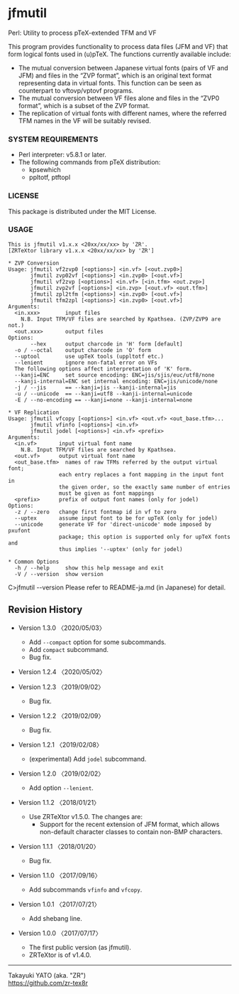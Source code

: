 jfmutil
=======

Perl: Utility to process pTeX-extended TFM and VF

This program provides functionality to process data files (JFM and VF)
that form logical fonts used in (u)pTeX. The functions currently
available include:

  - The mutual conversion between Japanese virtual fonts (pairs of VF
    and JFM) and files in the “ZVP format”, which is an original text
    format representing data in virtual fonts. This function can be seen
    as counterpart to vftovp/vptovf programs.
  - The mutual conversion between VF files alone and files in the “ZVP0
    format”, which is a subset of the ZVP format.
  - The replication of virtual fonts with different names, where the
    referred TFM names in the VF will be suitably revised.

### SYSTEM REQUIREMENTS

  - Perl interpreter: v5.8.1 or later.
  - The following commands from pTeX distribution:
      - kpsewhich
      - ppltotf, ptftopl

### LICENSE

This package is distributed under the MIT License.

### USAGE

    This is jfmutil v1.x.x <20xx/xx/xx> by 'ZR'.
    [ZRTeXtor library v1.x.x <20xx/xx/xx> by 'ZR']

    * ZVP Conversion
    Usage: jfmutil vf2zvp0 [<options>] <in.vf> [<out.zvp0>]
           jfmutil zvp02vf [<options>] <in.zvp0> [<out.vf>]
           jfmutil vf2zvp [<options>] <in.vf> [<in.tfm> <out.zvp>]
           jfmutil zvp2vf [<options>] <in.zvp> [<out.vf> <out.tfm>]
           jfmutil zpl2tfm [<options>] <in.zvp0> [<out.vf>]
           jfmutil tfm2zpl [<options>] <in.zvp0> [<out.vf>]
    Arguments:
      <in.xxx>        input files
        N.B. Input TFM/VF files are searched by Kpathsea. (ZVP/ZVP9 are not.)
      <out.xxx>       output files
    Options:
           --hex      output charcode in 'H' form [default]
      -o / --octal    output charcode in 'O' form
      --uptool        use upTeX tools (uppltotf etc.)
      --lenient       ignore non-fatal error on VFs
      The following options affect interpretation of 'K' form.
      --kanji=ENC     set source encoding: ENC=jis/sjis/euc/utf8/none
      --kanji-internal=ENC set internal encoding: ENC=jis/unicode/none
      -j / --jis      == --kanji=jis --kanji-internal=jis
      -u / --unicode  == --kanji=utf8 --kanji-internal=unicode
      -E / --no-encoding == --kanji=none --kanji-internal=none

    * VF Replication
    Usage: jfmutil vfcopy [<options>] <in.vf> <out.vf> <out_base.tfm>...
           jfmutil vfinfo [<options>] <in.vf>
           jfmutil jodel [<options>] <in.vf> <prefix>
    Arguments:
      <in.vf>       input virtual font name
        N.B. Input TFM/VF files are searched by Kpathsea.
      <out.vf>      output virtual font name
      <out_base.tfm>  names of raw TFMs referred by the output virtual font;
                    each entry replaces a font mapping in the input font in
                    the given order, so the exactly same number of entries
                    must be given as font mappings
      <prefix>      prefix of output font names (only for jodel)
    Options:
      -z / --zero   change first fontmap id in vf to zero
      --uptex       assume input font to be for upTeX (only for jodel)
      --unicode     generate VF for 'direct-unicode' mode imposed by pxufont
                    package; this option is supported only for upTeX fonts and
                    thus implies '--uptex' (only for jodel)

    * Common Options
      -h / --help     show this help message and exit
      -V / --version  show version

C>jfmutil --version
Please refer to README-ja.md (in Japanese) for detail.

Revision History
----------------

  * Version 1.3.0 〈2020/05/03〉
      - Add `--compact` option for some subcommands.
      - Add `compact` subcommand.
      - Bug fix.

  * Version 1.2.4 〈2020/05/02〉

  * Version 1.2.3 〈2019/09/02〉
      - Bug fix.

  * Version 1.2.2 〈2019/02/09〉
      - Bug fix.

  * Version 1.2.1 〈2019/02/08〉
      - (experimental) Add `jodel` subcommand.

  * Version 1.2.0 〈2019/02/02〉
      - Add option `--lenient`.

  * Version 1.1.2 〈2018/01/21〉
      - Use ZRTeXtor v1.5.0. The changes are:
          + Support for the recent extension of JFM format, which allows
            non-default character classes to contain non-BMP characters.

  * Version 1.1.1 〈2018/01/20〉
      - Bug fix.

  * Version 1.1.0 〈2017/09/16〉
      - Add subcommands `vfinfo` and `vfcopy`.

  * Version 1.0.1 〈2017/07/21〉
      - Add shebang line.

  * Version 1.0.0 〈2017/07/17〉
      - The first public version (as jfmutil).
      - ZRTeXtor is of v1.4.0.

--------------------
Takayuki YATO (aka. "ZR")  
https://github.com/zr-tex8r

